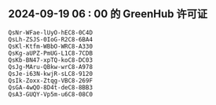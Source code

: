 ## 2024-09-19 06 : 00 的 GreenHub 许可证
```
QsNr-WFae-lUyO-hEC8-0C4D
QsLh-ZSJS-0IoG-R2C8-6BA4
QsKl-Ktfm-WBbO-WRC8-A330
QsKg-aUPZ-PmUG-L1C8-7CDB
QsKb-BN47-xpTQ-koC8-DC03
QsJg-MAru-QBkw-wrC8-A978
QsJe-i63N-kwjR-sLC8-9120
QsIk-Zoxx-Ztqg-VBC8-269F
QsGA-4wQO-8D4t-deC8-8BB3
QsA3-GUQY-Vp5m-u6C8-08C0
```
